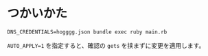 # つかいかた

```
DNS_CREDENTIALS=hogggg.json bundle exec ruby main.rb
```

`AUTO_APPLY=1` を指定すると、確認の `gets` を挟まずに変更を適用します。
